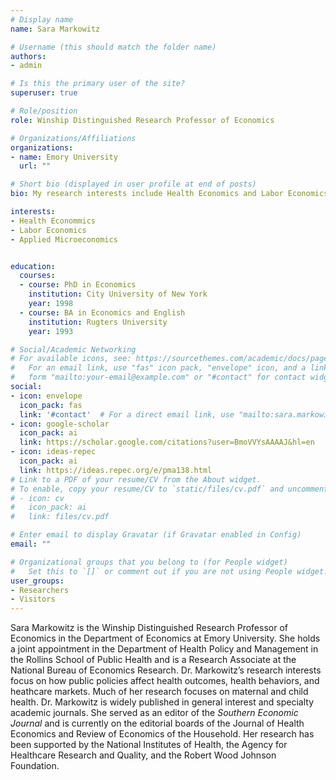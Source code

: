 ```yaml
---
# Display name
name: Sara Markowitz

# Username (this should match the folder name)
authors:
- admin

# Is this the primary user of the site?
superuser: true

# Role/position
role: Winship Distinguished Research Professor of Economics

# Organizations/Affiliations
organizations:
- name: Emory University
  url: ""

# Short bio (displayed in user profile at end of posts)
bio: My research interests include Health Economics and Labor Economics.

interests:
- Health Econommics
- Labor Economics
- Applied Microeconomics


education:
  courses:
  - course: PhD in Economics
    institution: City University of New York
    year: 1998
  - course: BA in Economics and English 
    institution: Rugters University
    year: 1993

# Social/Academic Networking
# For available icons, see: https://sourcethemes.com/academic/docs/page-builder/#icons
#   For an email link, use "fas" icon pack, "envelope" icon, and a link in the
#   form "mailto:your-email@example.com" or "#contact" for contact widget.
social:
- icon: envelope
  icon_pack: fas
  link: '#contact'  # For a direct email link, use "mailto:sara.markowitz@emory.edu".
- icon: google-scholar
  icon_pack: ai
  link: https://scholar.google.com/citations?user=BmoVVYsAAAAJ&hl=en
- icon: ideas-repec
  icon_pack: ai
  link: https://ideas.repec.org/e/pma138.html
# Link to a PDF of your resume/CV from the About widget.
# To enable, copy your resume/CV to `static/files/cv.pdf` and uncomment the lines below.
# - icon: cv
#   icon_pack: ai
#   link: files/cv.pdf

# Enter email to display Gravatar (if Gravatar enabled in Config)
email: ""

# Organizational groups that you belong to (for People widget)
#   Set this to `[]` or comment out if you are not using People widget.
user_groups:
- Researchers
- Visitors
---
```


Sara Markowitz is the Winship Distinguished Research Professor of Economics in the Department of Economics at Emory University.  She holds a joint appointment in the Department of Health Policy and Management in the Rollins School of Public Health and is a Research Associate at the National Bureau of Economics Research.  Dr. Markowitz’s research interests focus on how public policies affect health outcomes, health behaviors, and heathcare markets.  Much of her research focuses on maternal and child health.  Dr. Markowitz is widely published in general interest and specialty academic journals.  She served as an editor of the *Southern Economic Journal* and is currently on the editorial boards of the Journal of Health Economics and Review of Economics of the Household.  Her research has been supported by the National Institutes of Health, the Agency for Healthcare Research and Quality, and the Robert Wood Johnson Foundation.
